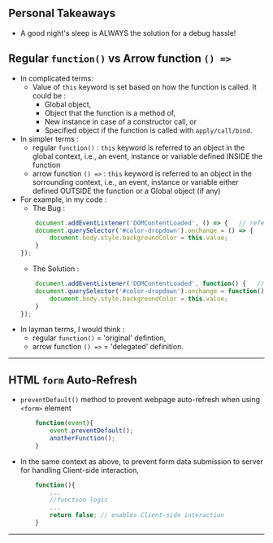 ## Personal Takeaways
- A good night's sleep is ALWAYS the solution for a debug hassle!

## Regular `function()` vs Arrow function `() =>`
-  In complicated terms:
    - Value of `this` keyword is set based on how the function is called. It could be :
        - Global object, 
        - Object that the function is a method of, 
        - New instance in case of a constructor call, or
        - Specified object if the function is called with `apply/call/bind`.
- In simpler terms :
    - regular `function()` : `this` keyword is referred to an object in the global context, i.e., an event, instance or variable defined INSIDE the function
    - arrow function `() =>` : `this` keyword is referred to an object in the sorrounding context, i.e., an event, instance or variable either defined OUTSIDE the function or a Global object (if any)
- For example, in my code :
    - The Bug :
    ```javascript
        document.addEventListener('DOMContentLoaded', () => {   // refers to a global event -which cannot be reached
        document.querySelector('#color-dropdown').onchange = () => {    // refers to global event/HTML element -which cannot be reached
            document.body.style.backgroundColor = this.value;
        }
    });
    ```
    - The Solution :
    ```javascript
        document.addEventListener('DOMContentLoaded', function() {   // refers to a global event -which is reachable
        document.querySelector('#color-dropdown').onchange = function() {    // refers to global event/HTML element -which is reachable
            document.body.style.backgroundColor = this.value;
        }
    });
    ```
- In layman terms, I would think :
    - regular `function()` = 'original' defintion,
    - arrow function `() =>` = 'delegated' definition.

<hr>

## HTML `form` Auto-Refresh
- `preventDefault()` method to prevent webpage auto-refresh when using `<form>` element
    ```javascript
        function(event){
            event.preventDefault();
            anotherFunction();
        }
    ```
- In the same context as above, to prevent form data submission to server for handling Client-side interaction,
    ```javascript
        function(){
            ...
            //function logic
            ...
            return false; // enables Client-side interaction
        }
    ```
<hr>
